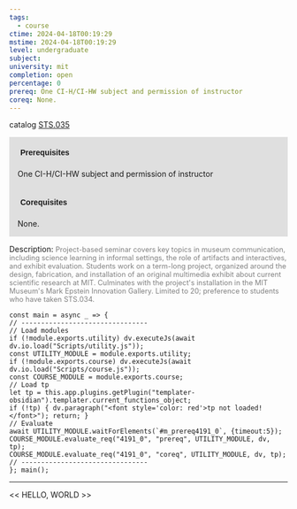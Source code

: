 ```yaml
---
tags:
  - course
ctime: 2024-04-18T00:19:29
mstime: 2024-04-18T00:19:29
level: undergraduate
subject: 
university: mit
completion: open
percentage: 0
prereq: One CI-H/CI-HW subject and permission of instructor
coreq: None.
---
```


catalog [STS.035](http://student.mit.edu/catalog/mSTSa.html#STS.035)

<span style="display: block; padding: 15px; background-color: rgb(100, 100, 100, 0.2);"><font id="m_prereq4191_0" style="display: block; font-family: Arial, sans-serif; font-weight: bold; padding: 5px">Prerequisites</font><br><span id="prereq4191_0">One CI-H/CI-HW subject and permission of instructor</span></span>
<span style="display: block; padding: 15px; background-color: rgb(100, 100, 100, 0.2);"><font id="m_coreq4191_0" style="display: block; font-family: Arial, sans-serif; font-weight: bold; padding: 5px">Corequisites</font><br><span id="coreq4191_0">None.</span></span>

<font style="">Description:</font>
<font style="color: grey; font-size: 0.8rem;">Project-based seminar covers key topics in museum communication, including science learning in informal settings, the role of artifacts and interactives, and exhibit evaluation. Students work on a term-long project, organized around the design, fabrication, and installation of an original multimedia exhibit about current scientific research at MIT. Culminates with the project's installation in the MIT Museum's Mark Epstein Innovation Gallery. Limited to 20; preference to students who have taken STS.034.</font>

```dataviewjs
const main = async _ => {
// --------------------------------
// Load modules
if (!module.exports.utility) dv.executeJs(await dv.io.load("Scripts/utility.js"));
const UTILITY_MODULE = module.exports.utility;
if (!module.exports.course) dv.executeJs(await dv.io.load("Scripts/course.js"));
const COURSE_MODULE = module.exports.course;
// Load tp
let tp = this.app.plugins.getPlugin("templater-obsidian").templater.current_functions_object;
if (!tp) { dv.paragraph("<font style='color: red'>tp not loaded!</font>"); return; }
// Evaluate
await UTILITY_MODULE.waitForElements(`#m_prereq4191_0`, {timeout:5});
COURSE_MODULE.evaluate_req("4191_0", "prereq", UTILITY_MODULE, dv, tp);
COURSE_MODULE.evaluate_req("4191_0", "coreq", UTILITY_MODULE, dv, tp);
// --------------------------------
}; main();
```

---

<< HELLO, WORLD >>
